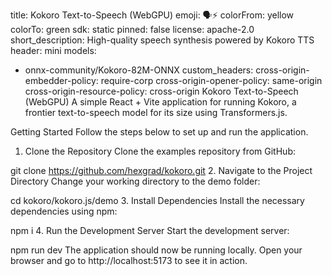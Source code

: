 title: Kokoro Text-to-Speech (WebGPU)
emoji: 🗣️⚡
colorFrom: yellow
colorTo: green
sdk: static
pinned: false
license: apache-2.0
short_description: High-quality speech synthesis powered by Kokoro TTS
header: mini
models:
  - onnx-community/Kokoro-82M-ONNX
custom_headers:
  cross-origin-embedder-policy: require-corp
  cross-origin-opener-policy: same-origin
  cross-origin-resource-policy: cross-origin
Kokoro Text-to-Speech (WebGPU)
A simple React + Vite application for running Kokoro, a frontier text-to-speech model for its size using Transformers.js.

Getting Started
Follow the steps below to set up and run the application.

1. Clone the Repository
Clone the examples repository from GitHub:

git clone https://github.com/hexgrad/kokoro.git
2. Navigate to the Project Directory
Change your working directory to the demo folder:

cd kokoro/kokoro.js/demo
3. Install Dependencies
Install the necessary dependencies using npm:

npm i
4. Run the Development Server
Start the development server:

npm run dev
The application should now be running locally. Open your browser and go to http://localhost:5173 to see it in action.
